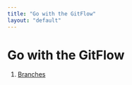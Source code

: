 ```yaml
---
title: "Go with the GitFlow"
layout: "default"
---
```


# Go with the GitFlow

1. [Branches](/branches.html)